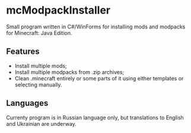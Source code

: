 # mcModpackInstaller

Small program written in C#/WinForms for installing mods and modpacks for Minecraft: Java Edition.

## Features

- Install multiple mods;
- Install multiple modpacks from .zip archives;
- Clean .minecraft entirely or some parts of it using either templates or selecting manually.

## Languages

Currenty program is in Russian language only, but translations to English and Ukrainian are underway.
